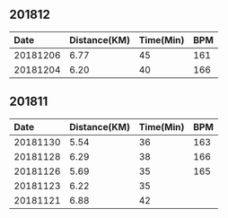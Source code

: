 ## 201812
Date|Distance(KM)|Time(Min)|BPM|
:--|:--|:--|:--
20181206|6.77|45|161
20181204|6.20|40|166

## 201811
Date|Distance(KM)|Time(Min)|BPM|
:--|:--|:--|:--
20181130|5.54|36|163
20181128|6.29|38|166
20181126|5.69|35|165
20181123|6.22|35|
20181121|6.88|42|
